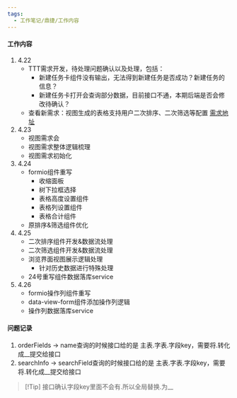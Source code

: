 ```yaml
---
tags:
  - 工作笔记/鼎捷/工作内容
---
```

#### 工作内容

1. 4.22
	- TTT需求开发，待处理问题确认以及处理，包括：
		- 新建任务卡组件没有输出，无法得到新建任务是否成功？新建任务的信息？
		- 新建任务卡打开会查询部分数据，目前接口不通，本期后端是否会修改待确认？
	- 查看新需求：视图生成的表格支持用户二次排序、二次筛选等配置 [需求地址](https://z0lxpczot6u.feishu.cn/wiki/YfeHw6xfwi9ToUkjk6bcyWZCnsf)
2. 4.23
	- 视图需求会
	- 视图需求整体逻辑梳理
	- 视图需求初始化
3. 4.24
	- formio组件重写
		- 收缩面板
		- 树下拉框选择
		- 表格高度设置组件
		- 表格列设置组件
		- 表格合计组件
	- 原排序&筛选组件优化
4. 4.25
	- 二次排序组件开发&数据流处理
	- 二次筛选组件开发&数据流处理
	- 浏览界面视图展示逻辑处理
		- 针对历史数据进行特殊处理
	- 24号重写组件数据落库service
5. 4.26
	- formio操作列组件重写
	- data-view-form组件添加操作列逻辑
	- 操作列数据落库service

#### 问题记录
1. orderFields -> name查询的时候接口给的是 主表.字表.字段key，需要将.转化成__提交给接口
2. searchInfo -> searchField查询的时候接口给的是 主表.字表.字段key，需要将.转化成__提交给接口
>[!Tip] 接口确认字段key里面不会有.所以全局替换.为__